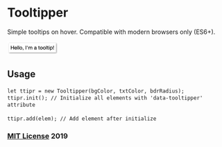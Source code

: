 # Tooltipper

Simple tooltips on hover. Compatible with modern browsers only (ES6+).

<img src="preview.png" width="118" height="31">

## Usage

```
let ttipr = new Tooltipper(bgColor, txtColor, bdrRadius);
ttipr.init(); // Initialize all elements with 'data-tooltipper' attribute

ttipr.add(elem); // Add element after initialize
```

### [MIT License](https://en.wikipedia.org/wiki/MIT_License) 2019
